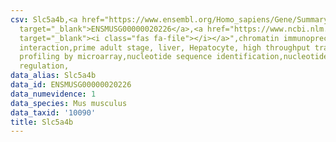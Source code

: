 ```yaml
---
csv: Slc5a4b,<a href="https://www.ensembl.org/Homo_sapiens/Gene/Summary?db=core;g=ENSMUSG00000020226"
  target="_blank">ENSMUSG00000020226</a>,<a href="https://www.ncbi.nlm.nih.gov/pubmed/23834426"
  target="_blank"><i class="fas fa-file"></i></a>",chromatin immunoprecipitation assay,direct
  interaction,prime adult stage, liver, Hepatocyte, high throughput transcription
  profiling by microarray,nucleotide sequence identification,nucleotide sequence identification,transcriptional
  regulation,
data_alias: Slc5a4b
data_id: ENSMUSG00000020226
data_numevidence: 1
data_species: Mus musculus
data_taxid: '10090'
title: Slc5a4b
---
```

